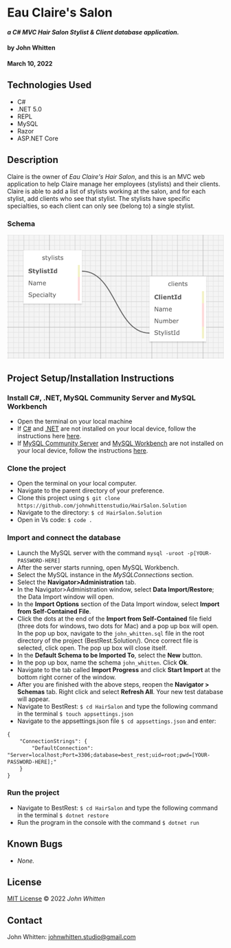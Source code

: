# **Eau Claire's Salon**
#### _a C# MVC Hair Salon Stylist & Client database application._

#### by **John Whitten**
#### March 10, 2022

## Technologies Used
- C#
- .NET 5.0
- REPL
- MySQL
- Razor
- ASP.NET Core


## Description
Claire is the owner of _Eau Claire's Hair Salon_, and this is an MVC web application to help Claire manage her employees (stylists) and their clients. Claire is able to add a list of stylists working at the salon, and for each stylist, add clients who see that stylist. The stylists have specific specialties, so each client can only see (belong to) a single stylist.

### Schema
![Schema](./HairSalon/wwwroot/img/schema1.png)

## Project Setup/Installation Instructions

### Install C#, .NET, MySQL Community Server and MySQL Workbench
- Open the terminal on your local machine
- If [C#](https://docs.microsoft.com/en-us/dotnet/csharp/) and [.NET](https://docs.microsoft.com/en-us/dotnet/) are not installed on your local device, follow the instructions here [here](https://www.learnhowtoprogram.com/c-and-net-part-time/getting-started-with-c/installing-c-and-net).
- If [MySQL Community Server](https://dev.mysql.com/downloads/mysql/) and [MySQL Workbench](https://www.mysql.com/products/workbench/) are not installed on your local device, follow the instructions [here](https://www.learnhowtoprogram.com/c-and-net-part-time/getting-started-with-c/installing-and-configuring-mysql).


### Clone the project
- Open the terminal on your local computer.
- Navigate to the parent directory of your preference.
- Clone this project using `$ git clone https://github.com/johnwhittenstudio/HairSalon.Solution`
- Navigate to the directory: ```$ cd HairSalon.Solution```
- Open in Vs code: ```$ code .```

### Import and connect the database
- Launch the MySQL server with the command ```mysql -uroot -p[YOUR-PASSWORD-HERE]```
- After the server starts running, open MySQL Workbench.
- Select the MySQL instance in the _MySQLConnections_ section.
- Select the **Navigator>Administration** tab.
- In the Navigator>Administration window, select **Data Import/Restore**; the Data Import window will open.
- In the **Import Options** section of the Data Import window, select **Import from Self-Contained File**.
- Click the dots at the end of the **Import from Self-Contained** file field (three dots for windows, two dots for Mac) and a pop up box will open. In the pop up box, navigate to the ```john_whitten.sql``` file in the root directory of the project (BestRest.Solution/). Once correct file is selected, click open. The pop up box will close itself.
- In the **Default Schema to be Imported To**, select the **New** button. 
- In the pop up box, name the schema ```john_whitten```. Click **Ok**.
- Navigate to the tab called **Import Progress** and click **Start Import** at the bottom right corner of the window.
- After you are finished with the above steps, reopen the **Navigator > Schemas** tab. Right click and select **Refresh All**. Your new test database will appear.
- Navigate to BestRest: ```$ cd HairSalon``` and type the following command in the terminal ```$ touch appsettings.json```
- Navigate to the appsettings.json file ```$ cd appsettings.json``` and enter:
```
{
    "ConnectionStrings": {
        "DefaultConnection": "Server=localhost;Port=3306;database=best_rest;uid=root;pwd=[YOUR-PASSWORD-HERE];"
    }
}
```

### Run the project
- Navigate to BestRest: ```$ cd HairSalon``` and type the following command in the terminal ```$ dotnet restore```
- Run the program in the console with the command ```$ dotnet run```

## Known Bugs
- _None._

## License
[MIT License](https://opensource.org/licenses/MIT) © 2022 _John Whitten_

## Contact
John Whitten: [johnwhitten.studio@gmail.com](mailto:johnwhitten.studio@gmail.com)
